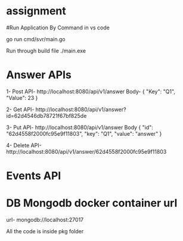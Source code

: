 # assignment

#Run Application By Command in vs code

go run cmd/svr/main.go

Run through build file
./main.exe

# Answer APIs
1- Post API- http://localhost:8080/api/v1/answer
        Body- {
              "Key": "Q1",
              "Value": 23
        }
        
2- Get API-  http://localhost:8080/api/v1/answer?id=62d4546db78721f67bf825de

3- Put API- http://localhost:8080/api/v1/answer
        Body   {    "id": "62d4558f2000fc95e9f11803",
                    "key": "Q1",
                    "value": "answer"
              }

4- Delete API-  
                http://localhost:8080/api/v1/answer/62d4558f2000fc95e9f11803

# Events API



# DB Mongodb docker container url
url- mongodb://localhost:27017

All the code is inside pkg folder
